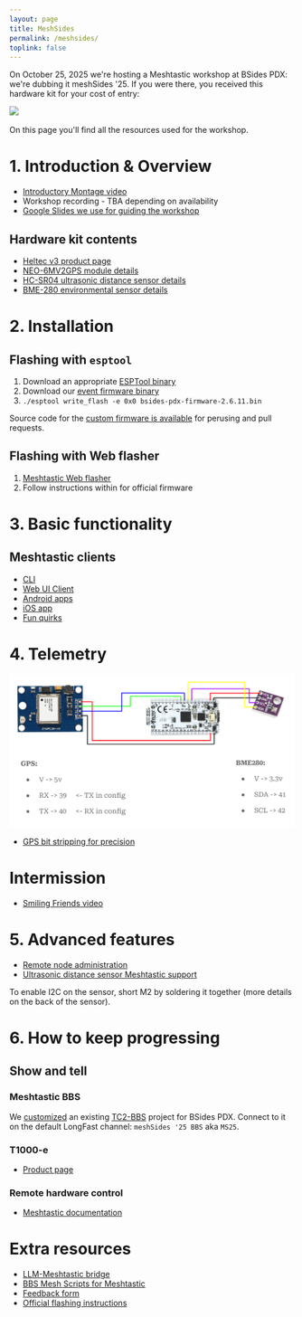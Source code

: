 ```yaml
---
layout: page
title: MeshSides
permalink: /meshsides/
toplink: false
---
```


On October 25, 2025 we're hosting a Meshtastic workshop at BSides PDX: we're dubbing it meshSides '25. If you were there, you received this hardware kit for your cost of entry:

![](assets/meshsides-kit.png)

On this page you'll find all the resources used for the workshop.

# 1. Introduction & Overview

- [Introductory Montage video](https://www.youtube.com/watch?v=fmEhItNW0Q0)
- Workshop recording - TBA depending on availability
- [Google Slides we use for guiding the workshop](https://docs.google.com/presentation/d/1NV6DDtEID5ZnrtPdnQmO0WdO0rxEEhatJCHDJl_QeSA/edit)

## Hardware kit contents

- [Heltec v3 product page](https://heltec.org/project/wifi-lora-32-v3/)
- [NEO-6MV2GPS module details](https://components101.com/modules/neo-6mv2-gps-module)
- [HC-SR04 ultrasonic distance sensor details](https://projecthub.arduino.cc/Isaac100/getting-started-with-the-hc-sr04-ultrasonic-sensor-7cabe1)
- [BME-280 environmental sensor details](https://randomnerdtutorials.com/bme280-sensor-arduino-pressure-temperature-humidity/)

# 2. Installation

## Flashing with `esptool`

1. Download an appropriate [ESPTool binary](https://github.com/espressif/esptool/releases/tag/v4.10.0)
1. Download our [event firmware binary](https://drive.google.com/drive/folders/1UPdN6XeaiWWb94XXDGoKej2iUTjExevO)
1. `./esptool write_flash -e 0x0 bsides-pdx-firmware-2.6.11.bin`

Source code for the [custom firmware is available](https://github.com/Cool-Consulting-LLC/meshtastic-firmware) for perusing and pull requests.

## Flashing with Web flasher

1. [Meshtastic Web flasher](https://flasher.meshtastic.org/)
1. Follow instructions within for official firmware

# 3. Basic functionality

## Meshtastic clients

- [CLI](https://meshtastic.org/docs/software/python/cli/installation/)
- [Web UI Client](https://client.meshtastic.org/)
- [Android apps](https://meshtastic.org/docs/software/android/installation/)
- [iOS app](https://apple.co/3Auysep)
- [Fun quirks](https://github.com/meshtastic/firmware/issues/5079)

# 4. Telemetry

![](assets/meshsides-telemetry-diagram.jpg)

- [GPS bit stripping for precision](https://docs.rs/meshtastic/latest/meshtastic/protobufs/struct.Position.html#structfield.precision_bits)

# Intermission

- [Smiling Friends video](https://www.youtube.com/watch?v=KFmLnprKRo0)

# 5. Advanced features

- [Remote node administration](https://meshtastic.org/docs/configuration/remote-admin/)
- [Ultrasonic distance sensor Meshtastic support](https://meshtastic.org/docs/configuration/module/telemetry/#:~:text=RCWL9620,Ultrasonic%20Distance%20Sensor)

To enable I2C on the sensor, short M2 by soldering it together (more details on the back of the sensor).

# 6. How to keep progressing

## Show and tell

### Meshtastic BBS

We [customized](https://github.com/Cool-Consulting-LLC/meshsides-bbs) an existing [TC2-BBS](https://github.com/TheCommsChannel/TC2-BBS-mesh/) project for BSides PDX. Connect to it on the default LongFast channel: `meshSides '25 BBS` aka `MS25`.

### T1000-e

- [Product page](https://www.seeedstudio.com/SenseCAP-Card-Tracker-T1000-E-for-Meshtastic-p-5913.html)

### Remote hardware control

- [Meshtastic documentation](https://meshtastic.org/docs/configuration/module/remote-hardware/)

# Extra resources

- [LLM-Meshtastic bridge](https://github.com/fiquett/llm-meshtastic-bridge)
- [BBS Mesh Scripts for Meshtastic](https://github.com/SpudGunMan/meshing-around)
- [Feedback form](https://meshsides-feedback.coolconsulting.lol)
- [Official flashing instructions](https://meshtastic.org/docs/getting-started/)
